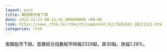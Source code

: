 ```yaml
---
layout: post
title: 韓股開市後下跌
date: 2022-12-23 08:11:42.000000000 +08:00
link: https://news.rthk.hk/rthk/ch/component/k2/1681043-20221223.htm
categories: rthk
---
```


南韓股市下跌。首爾綜合指數較早時報2326點，跌30點，跌幅1.28%。
